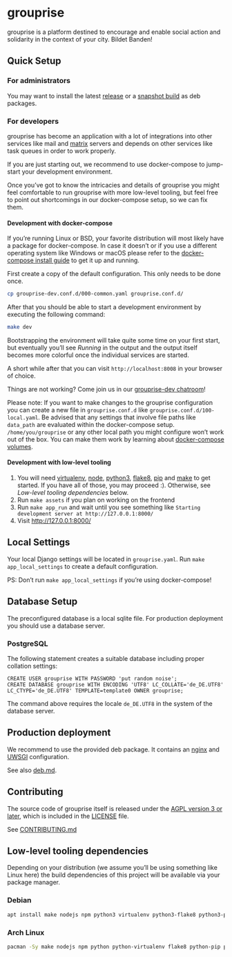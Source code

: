 # grouprise

grouprise is a platform destined to encourage and enable social action and solidarity in the context of your city. Bildet Banden!

## Quick Setup

### For administrators
You may want to install the latest [release](./-/blob/main/docs/deployment/deb.md) or a [snapshot build](https://git.hack-hro.de/grouprise/grouprise/builds/artifacts/main/raw/build/debian/export/grouprise.deb?job=deb-package) as deb packages.

### For developers

grouprise has become an application with a lot of integrations into other services
like mail and [matrix](https://matrix.org/) servers and depends on other services
like task queues in order to work properly.

If you are just starting out, we recommend to use docker-compose
to jump-start your development environment.

Once you’ve got to know the intricacies and details of grouprise you might
feel comfortable to run grouprise with more low-level tooling,
but feel free to point out shortcomings in our docker-compose setup,
so we can fix them.

#### Development with docker-compose

If you’re running Linux or BSD, your favorite distribution will most
likely have a package for docker-compose. In case it doesn’t or if you
use a different operating system like Windows or macOS please
refer to the [docker-compose install guide](https://docs.docker.com/compose/install/)
to get it up and running.

First create a copy of the default configuration.
This only needs to be done once.

```sh
cp grouprise-dev.conf.d/000-common.yaml grouprise.conf.d/
```

After that you should be able to start a development environment by
executing the following command:

```sh
make dev
```

Bootstrapping the environment will take quite some time on your first start,
but eventually you’ll see *Running* in the output and the output itself
becomes more colorful once the individual services are started.

A short while after that you can visit `http://localhost:8008` in your browser
of choice.

Things are not working? Come join us in our
[grouprise-dev chatroom](https://matrix.to/#/#grouprise-dev:systemausfall.org)!

Please note: If you want to make changes to the grouprise configuration you
can create a new file in `grouprise.conf.d` like `grouprise.conf.d/100-local.yaml`.
Be advised that any settings that involve file paths like `data_path` are evaluated
within the docker-compose setup. `/home/you/grouprise` or any other local path
you might configure won’t work out of the box. You can make them work by learning
about [docker-compose volumes](https://docs.docker.com/storage/volumes/#use-a-volume-with-docker-compose).

#### Development with low-level tooling

1. You will need [virtualenv](https://virtualenv.pypa.io/en/stable/),
   [node](https://nodejs.org/en/),
   [python3](https://www.python.org/),
   [flake8](http://flake8.pycqa.org/en/latest/),
   [pip](https://pip.pypa.io/en/stable/) and
   [make](https://www.gnu.org/software/make/) to get started.
   If you have all of those, you may proceed :).
   Otherwise, see *Low-level tooling dependencies* below.
2. Run `make assets` if you plan on working on the frontend
3. Run `make app_run` and wait until you see something like
   `Starting development server at http://127.0.0.1:8000/`
4. Visit http://127.0.0.1:8000/


## Local Settings

Your local Django settings will be located in `grouprise.yaml`.
Run `make app_local_settings` to create a default configuration.

PS: Don’t run `make app_local_settings` if you’re using docker-compose!

## Database Setup

The preconfigured database is a local sqlite file.
For production deployment you should use a database server.

### PostgreSQL

The following statement creates a suitable database including proper collation settings:

    CREATE USER grouprise WITH PASSWORD 'put random noise';
    CREATE DATABASE grouprise WITH ENCODING 'UTF8' LC_COLLATE='de_DE.UTF8' LC_CTYPE='de_DE.UTF8' TEMPLATE=template0 OWNER grouprise;

The command above requires the locale `de_DE.UTF8` in the system of the database server.


## Production deployment

We recommend to use the provided deb package.
It contains an [nginx](nginx.org/) and [UWSGI](https://projects.unbit.it/uwsgi/) configuration.

See also [deb.md](./docs/deployment/deb.md).


## Contributing

The source code of grouprise itself is released under the [AGPL version 3 or later](LICENSE),
which is included in the [LICENSE](LICENSE) file.

See [CONTRIBUTING.md](./CONTRIBUTING.md)


## Low-level tooling dependencies

Depending on your distribution (we assume you’ll be using something like Linux here) the build dependencies of this project will be available via your package manager.

### Debian
```sh
apt install make nodejs npm python3 virtualenv python3-flake8 python3-pip python3-sphinx python3-recommonmark python3-xapian
```

### Arch Linux
```sh
pacman -Sy make nodejs npm python python-virtualenv flake8 python-pip python-sphinx python-recommonmark python-xapian
```
